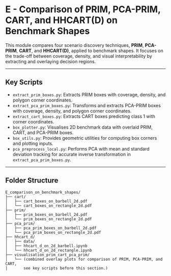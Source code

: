 # E - Comparison of PRIM, PCA-PRIM, CART, and HHCART(D) on Benchmark Shapes

This module compares four scenario discovery techniques, **PRIM**, **PCA-PRIM**, **CART**, and **HHCART(D)**, applied 
to benchmark shapes. It focuses on the trade-off between coverage, density, and visual interpretability by extracting 
and overlaying decision regions.

---

## Key Scripts

- `extract_prim_boxes.py`: Extracts PRIM boxes with coverage, density, and polygon corner coordinates.
- `extract_pca_prim_boxes.py`: Transforms and extracts PCA-PRIM boxes with coverage, density, and polygon corner coordinates.
- `extract_cart_boxes.py`: Extracts CART boxes predicting class 1 with corner coordinates.
- `box_plotter.py`: Visualises 2D benchmark data with overlaid PRIM, CART, and PCA-PRIM boxes.
- `box_utils.py`: Provides geometric utilities for computing box corners and plotting inputs.
- `pca_preprocess_local.py`: Performs PCA with mean and standard deviation tracking for accurate inverse transformation in `extract_pca_prim_boxes.py`.

---

## Folder Structure

```text
E_comparison_on_benchmark_shapes/
├── cart/
│   ├── cart_boxes_on_barbell_2d.pdf
│   └── cart_boxes_on_rectangle_2d.pdf
├── prim/
│   ├── prim_boxes_on_barbell_2d.pdf
│   └── prim_boxes_on_rectangle_2d.pdf
├── pca_prim/
│   ├── pca_prim_boxes_on_barbell_2d.pdf
│   └── pca_prim_boxes_on_rectangle_2d.pdf
├── hhcart_d/
│   ├── data/
│   ├── hhcart_d_on_2d_barbell.ipynb
│   └── hhcart_d_on_2d_rectangle.ipynb
├── visualisation_prim_cart_pca_prim/
│   └── (combined overlay plots for comparison of PRIM, PCA-PRIM, and CART,
│       see key scripts before this section.)
```
